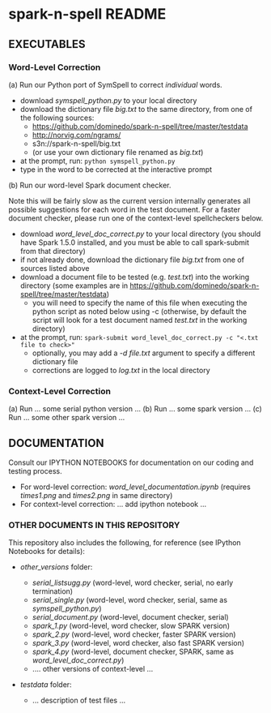 # spark-n-spell README

## EXECUTABLES

### Word-Level Correction

(a) Run our Python port of SymSpell to correct *individual* words.

- download *symspell_python.py* to your local directory
- download the dictionary file *big.txt* to the same directory, from one of the following sources: 
    - https://github.com/dominedo/spark-n-spell/tree/master/testdata
    - http://norvig.com/ngrams/ 
    - s3n://spark-n-spell/big.txt 
    - (or use your own dictionary file renamed as *big.txt*)
- at the prompt, run:  `python symspell_python.py`
- type in the word to be corrected at the interactive prompt

(b) Run our word-level Spark document checker.

Note this will be fairly slow as the current version internally generates all possible suggestions for each word in the test document. For a faster document checker, please run one of the context-level spellcheckers below.

- download *word_level_doc_correct.py* to your local directory (you should have Spark 1.5.0 installed, and you must be able to call spark-submit from that directory)
- if not already done, download the dictionary file *big.txt* from one of sources listed above
- download a document file to be tested (e.g. *test.txt*) into the working directory (some examples are in https://github.com/dominedo/spark-n-spell/tree/master/testdata)
    - you will need to specify the name of this file when executing the python script as noted below using -c (otherwise, by default the script will look for a test document named *test.txt* in the working directory)
- at the prompt, run:  `spark-submit word_level_doc_correct.py -c "<.txt file to check>"`
    - optionally, you may add a *-d file.txt* argument to specify a different dictionary file
    - corrections are logged to *log.txt* in the local directory

### Context-Level Correction

(a) Run ... some serial python version ...
(b) Run ... some spark version ...
(c) Run ... some other spark version ...

## DOCUMENTATION

Consult our IPYTHON NOTEBOOKS for documentation on our coding and testing process.

- For word-level correction:  *word_level_documentation.ipynb*  (requires *times1.png* and *times2.png* in same directory)
- For context-level correction: ... add ipython notebook ...

### OTHER DOCUMENTS IN THIS REPOSITORY

This repository also includes the following, for reference (see IPython Notebooks for details):

- *other_versions* folder:
    - *serial_listsugg.py* (word-level, word checker, serial, no early termination)
    - *serial_single.py* (word-level, word checker, serial, same as *symspell_python.py*)
    - *serial_document.py* (word-level, document checker, serial)
    - *spark_1.py* (word-level, word checker, slow SPARK version)
    - *spark_2.py* (word-level, word checker, faster SPARK version)
    - *spark_3.py* (word-level, word checker, also fast SPARK version)
    - *spark_4.py* (word-level, document checker, SPARK, same as *word_level_doc_correct.py*)
    - .... other versions of context-level ...

- *testdata* folder:
    - ... description of test files ...


